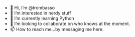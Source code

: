 - 👋 Hi, I’m @trombasso
- 👀 I’m interested in nerdy stuff
- 🌱 I’m currently learning Python
- 💞️ I’m looking to collaborate on who knows at the moment.
- 📫 How to reach me...by messaging me here.

<!---
trombasso/trombasso is a ✨ special ✨ repository because its `README.md` (this file) appears on your GitHub profile.
You can click the Preview link to take a look at your changes.
--->
